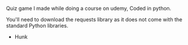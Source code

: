 Quiz game I made while doing a course on udemy, Coded in python.

You'll need to download the requests library as it does not come with the standard Python libraries.

- Hunk
